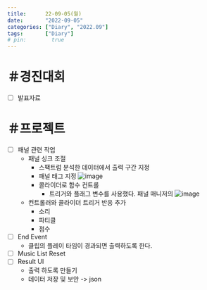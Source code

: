 ```yaml
---
title:      22-09-05(월)
date:       "2022-09-05"
categories: ["Diary", "2022.09"]
tags:       ["Diary"]
# pin:        true
---
```


# ＃경진대회
- [ ] 발표자료

# ＃프로젝트
- [ ] 패널 관련 작업
  - 패널 싱크 조절
    - 스팩트럼 분석한 데이터에서 출력 구간 지정
    - 패널 태그 지정
    ![image](https://user-images.githubusercontent.com/85896566/188349409-0fe4b292-3815-4973-84aa-cf04c674d926.png)
    - 콜라이더로 함수 컨트롤
      - 트리거와 플래그 변수를 사용했다. 패널 매니저의 
      ![image](https://user-images.githubusercontent.com/85896566/188355482-70587f80-dc1d-4575-9e5b-610b0aaa591b.png)
  - 컨트롤러와 콜라이더 트리거 반응 추가
     - 소리
     - 파티클
     - 점수
- [ ] End Event
  - 클립의 플레이 타임이 경과되면 출력하도록 한다.
- [ ] Music List Reset
- [ ] Result UI
  - 출력 하도록 만들기
  - 데이터 저장 및 보안 -> json
